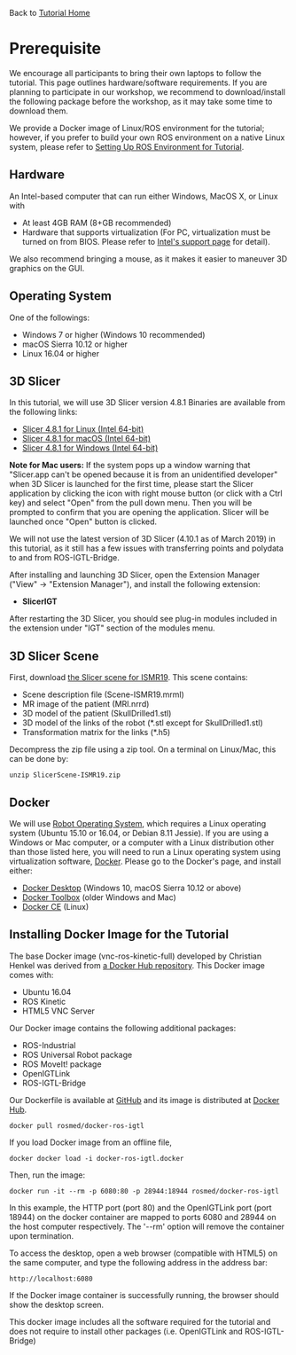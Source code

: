 Back to [Tutorial Home](https://rosmed.github.io/)

Prerequisite
============

We encourage all participants to bring their own laptops to follow the tutorial. This page outlines hardware/software requirements. If you are planning to participate in our workshop, we recommend to download/install the following package before the workshop, as it may take some time to download them.

We provide a Docker image of Linux/ROS environment for the tutorial; however, if you prefer to build your own ROS environment on a native Linux system, please refer to [Setting Up ROS Environment for Tutorial](ros_environment).

Hardware
--------

An Intel-based computer that can run either Windows, MacOS X, or Linux with
- At least 4GB RAM (8+GB recommended)
- Hardware that supports virtualization (For PC, virtualization must be turned on from BIOS. Please refer to [Intel's support page](https://www.intel.com/content/www/us/en/support/articles/000007139/server-products.html) for detail).

We also recommend bringing a mouse, as it makes it easier to maneuver 3D graphics on the GUI.

Operating System
----------------

One of the followings:
- Windows 7 or higher (Windows 10 recommended)
- macOS Sierra 10.12 or higher
- Linux 16.04 or higher


3D Slicer
---------

In this tutorial, we will use 3D Slicer version 4.8.1 Binaries are available from the following links:
- [Slicer 4.8.1 for Linux (Intel 64-bit)](http://slicer.kitware.com/midas3/download/item/330417/Slicer-4.8.1-linux-amd64.tar.gz)
- [Slicer 4.8.1 for macOS (Intel 64-bit)](http://slicer.kitware.com/midas3/download/item/330418/Slicer-4.8.1-macosx-amd64.dmg)
- [Slicer 4.8.1 for Windows (Intel 64-bit)](http://slicer.kitware.com/midas3/download/item/329467/Slicer-4.8.1-win-amd64.exe)

**Note for Mac users:** If the system pops up a window warning that "Slicer.app can't be opened because it is from an unidentified developer" when 3D Slicer is launched for the first time, please start the Slicer application by clicking the icon with right mouse button (or click with a Ctrl key) and select "Open" from the pull down menu. Then you will be prompted to confirm that you are opening the application. Slicer will be launched once "Open" button is clicked.

We will not use the latest version of 3D Slicer (4.10.1 as of March 2019) in this tutorial, as it still has a few issues with transferring points and polydata to and from ROS-IGTL-Bridge.  

After installing and launching 3D Slicer, open the Extension Manager ("View" -> "Extension Manager"), and install the following extension:

- **SlicerIGT**

After restarting the 3D Slicer, you should see plug-in modules included in the extension under "IGT" section of the modules menu.


3D Slicer Scene
---------------

First, download [the Slicer scene for ISMR19](http://bit.ly/2HTFHTl). This scene contains:
- Scene description file (Scene-ISMR19.mrml)
- MR image of the patient (MRI.nrrd)
- 3D model of the patient (SkullDrilled1.stl)
- 3D model of the links of the robot (*.stl except for SkullDrilled1.stl)
- Transformation matrix for the links (*.h5)

Decompress the zip file using a zip tool. On a terminal on Linux/Mac, this can be done by:
~~~~
unzip SlicerScene-ISMR19.zip
~~~~


Docker
------

We will use [Robot Operating System](http://www.ros.org/), which requires a Linux operating system (Ubuntu 15.10 or 16.04, or Debian 8.11 Jessie). If you are using a Windows or Mac computer, or a computer with a Linux distribution other than those listed here, you will need to run a Linux operating system using virtualization software, [Docker](https://www.docker.com/). Please go to the Docker's page, and install either:
- [Docker Desktop](https://www.docker.com/products/docker-desktop) (Windows 10, macOS Sierra 10.12 or above)
- [Docker Toolbox](https://docs.docker.com/toolbox/) (older Windows and Mac)
- [Docker CE](https://docs.docker.com/install/) (Linux)


Installing Docker Image for the Tutorial
----------------------------------------


The base Docker image (vnc-ros-kinetic-full) developed by Christian Henkel was derived from [a Docker Hub repository](https://hub.docker.com/r/ct2034/vnc-ros-kinetic-full/). This Docker image comes with:
- Ubuntu 16.04
- ROS Kinetic
- HTML5 VNC Server

Our Docker image contains the following additional packages:
- ROS-Industrial
- ROS Universal Robot package
- ROS MoveIt! package
- OpenIGTLink
- ROS-IGTL-Bridge

Our Dockerfile is available at [GitHub](https://github.com/rosmed/docker-ros-igtl) and its image is distributed at [Docker Hub](https://cloud.docker.com/u/rosmed/repository/docker/rosmed/docker-ros-igtl).

~~~~
docker pull rosmed/docker-ros-igtl
~~~~

If you load Docker image from an offline file,

~~~~
docker docker load -i docker-ros-igtl.docker
~~~~

Then, run the image:

~~~~
docker run -it --rm -p 6080:80 -p 28944:18944 rosmed/docker-ros-igtl
~~~~

In this example, the HTTP port (port 80) and the OpenIGTLink port (port 18944) on the docker container are mapped to ports 6080 and 28944 on the host computer respectively. The '--rm' option will remove the container upon termination.



To access the desktop, open a web browser (compatible with HTML5) on the same computer, and type the following address in the address bar:
~~~~
http://localhost:6080
~~~~
If the Docker image container is successfully running, the browser should show the desktop screen.

This docker image includes all the software required for the tutorial and does not require to install other packages (i.e. OpenIGTLink and ROS-IGTL-Bridge)


